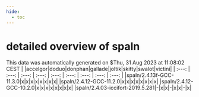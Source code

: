 ```yaml
---
hide:
  - toc
---
```


detailed overview of spaln
==========================


This data was automatically generated on $Thu, 31 Aug 2023 at 11:08:02 CEST
| |accelgor|doduo|donphan|gallade|joltik|skitty|swalot|victini|
| :---: | :---: | :---: | :---: | :---: | :---: | :---: | :---: | :---: |
|spaln/2.4.13f-GCC-11.3.0|x|x|x|x|x|x|x|x|
|spaln/2.4.12-GCC-11.2.0|x|x|x|x|x|x|x|x|
|spaln/2.4.12-GCC-10.2.0|x|x|x|x|x|x|x|x|
|spaln/2.4.03-iccifort-2019.5.281|-|x|x|-|x|x|-|x|
